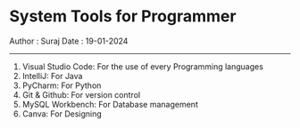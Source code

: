 <h1>System Tools for Programmer</h1>

Author : Suraj Date : 19-01-2024
<hr>

1. Visual Studio Code: For the use of every Programming languages <br>
2. IntelliJ: For Java <br>
3. PyCharm: For Python <br>
4. Git & Github: For version control <br>
5. MySQL Workbench: For Database management <br>
6. Canva: For Designing <br>
